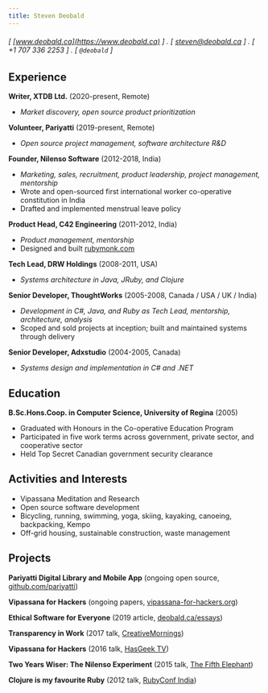 ```yaml
---
title: Steven Deobald
---
```


###### [ [www.deobald.ca](https://www.deobald.ca) ] . [ steven@deobald.ca ] . [ +1 707 336 2253 ] . [ `@deobald` ]

Experience
----------

**Writer, XTDB Ltd.** (2020-present, Remote)

- _Market discovery, open source product prioritization_

**Volunteer, Pariyatti** (2019-present, Remote)

- _Open source project management, software architecture R&D_

**Founder, Nilenso Software** (2012-2018, India)

- _Marketing, sales, recruitment, product leadership, project management, mentorship_
- Wrote and open-sourced first international worker co-operative constitution in India
- Drafted and implemented menstrual leave policy

**Product Head, C42 Engineering** (2011-2012, India)

- _Product management, mentorship_
- Designed and built [rubymonk.com](https://rubymonk.com)

**Tech Lead, DRW Holdings** (2008-2011, USA)

- _Systems architecture in Java, JRuby, and Clojure_

**Senior Developer, ThoughtWorks** (2005-2008, Canada / USA / UK / India)

- _Development in C#, Java, and Ruby as Tech Lead, mentorship, architecture, analysis_
- Scoped and sold projects at inception; built and maintained systems through delivery

**Senior Developer, Adxstudio** (2004-2005, Canada)

- _Systems design and implementation in C# and .NET_

Education
---------

**B.Sc.Hons.Coop. in Computer Science, University of Regina** (2005)

- Graduated with Honours in the Co-operative Education Program
- Participated in five work terms across government, private sector, and cooperative sector
- Held Top Secret Canadian government security clearance

Activities and Interests
------------------------

- Vipassana Meditation and Research
- Open source software development
- Bicycling, running, swimming, yoga, skiing, kayaking, canoeing, backpacking, Kempo
- Off-grid housing, sustainable construction, waste management

Projects
--------

**Pariyatti Digital Library and Mobile App**
(ongoing open source, [github.com/pariyatti](https://github.com/pariyatti/))

**Vipassana for Hackers**
(ongoing papers, [vipassana-for-hackers.org](https://www.vipassana-for-hackers.org/))

**Ethical Software for Everyone**
(2019 article, [deobald.ca/essays](https://www.deobald.ca/essays/2019-11-28-ethical-software-for-everyone/))

**Transparency in Work**
(2017 talk, [CreativeMornings](https://www.youtube.com/watch?v=0sUMbqdHhME))

**Vipassana for Hackers**
(2016 talk, [HasGeek TV](https://www.youtube.com/watch?v=1BWYqHbF00c))

**Two Years Wiser: The Nilenso Experiment**
(2015 talk, [The Fifth Elephant](https://www.youtube.com/watch?v=b7K3E1Q_MBk))

**Clojure is my favourite Ruby**
(2012 talk, [RubyConf India](https://www.youtube.com/watch?v=PCdEbUBk6a0))
